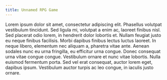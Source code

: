 ```yaml
---
title: Unnamed RPG Game
---
```


Lorem ipsum dolor sit amet, consectetur adipiscing elit.
Phasellus volutpat vestibulum tincidunt.
Sed ligula mi, volutpat a enim ac, laoreet finibus nisl.
Sed placerat odio lorem, in hendrerit dolor lobortis et.
Nullam feugiat justo eu neque finibus facilisis.
Morbi dapibus finibus lectus luctus laoreet.
In neque libero, elementum nec aliquam a, pharetra vitae ante.
Aenean sodales nunc eu urna fringilla, eu efficitur urna congue.
Donec consequat urna vitae congue congue.
Vestibulum ornare et nunc vitae lobortis.
Nulla euismod fermentum porta.
Sed vel erat consequat, auctor lorem eget, dapibus ipsum.
Vestibulum auctor turpis ac leo congue, in iaculis justo ornare.
